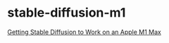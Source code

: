 # stable-diffusion-m1
[Getting Stable Diffusion to Work on an Apple M1 Max](https://spcman.github.io/stable-diffusion-m1/)
